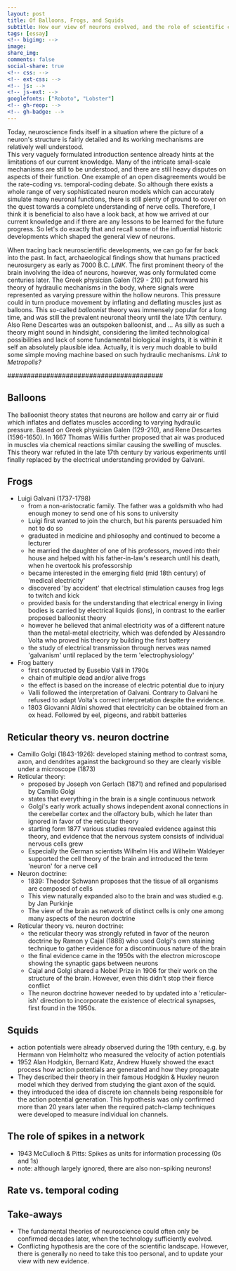 ```yaml
---
layout: post
title: Of Balloons, Frogs, and Squids
subtitle: How our view of neurons evolved, and the role of scientific conflict
tags: [essay]
<!-- bigimg: -->
image:
share_img:
comments: false
social-share: true
<!-- css: -->
<!-- ext-css: -->
<!-- js: -->
<!-- js-ext: -->
googlefonts: ["Roboto", "Lobster"]
<!-- gh-reop: -->
<!-- gh-badge: -->
---
```

<!-- ToDo:
* Disclaimer at the end, that this has no claim of completeness, and welcome any additions, and corrections
* Events after 1950? -->

Today, neuroscience finds itself in a situation where the picture of a neuron's structure is fairly detailed and its working mechanisms are relatively well understood. <br>
This very vaguely formulated introduction sentence already hints at the limitations of our current knowledge. Many of the intricate small-scale mechanisms are still to be understood, and there are still heavy disputes on aspects of their function. One example of an open disagreements would be the rate-coding vs. temporal-coding debate. So although there exists a whole range of very sophisticated neuron models which can accurately simulate many neuronal functions, there is still plenty of ground to cover on the quest towards a complete understanding of nerve cells. Therefore, I think it is beneficial to also have a look back, at how we arrived at our current knowledge and if there are any lessons to be learned for the future progress. So let's do exactly that and recall some of the influential historic developments which shaped the general view of neurons.

When tracing back neuroscientific developments, we can go far far back into the past. In fact, archaeological findings show that humans practiced neurosurgery as early as 7000 B.C. *LINK*. The first prominent theory of the brain involving the idea of neurons, however, was only formulated come centuries later. The Greek physician Galen (129 - 210) put forward his theory of hydraulic mechanisms in the body, where signals were represented as varying pressure within the hollow neurons. This pressure could in turn produce movement by inflating and deflating muscles just as balloons. This so-called *balloonist* theory was immensely popular for a long time, and was still the prevalent neuronal theory until the late 17th century. Also Rene Descartes was an outspoken balloonist, and *...*
As silly as such a theory might sound in hindsight, considering the limited technological possibilities and lack of some fundamental biological insights, it is within it self an absolutely plausible idea. Actually, it is very much doable to build some simple moving machine based on such hydraulic mechanisms. *Link to Metropolis?*


########################################

## Balloons
The balloonist theory states that neurons are hollow and carry air or fluid which inflates and deflates muscles according to varying hydraulic pressure. Based on Greek physician Galen (129-210), and Rene Descartes (1596-1650). In 1667 Thomas Willis further proposed that air was produced in muscles via chemical reactions similar causing the swelling of muscles.
This theory war refuted in the late 17th century by various experiments until finally replaced by the electrical understanding provided by Galvani.

## Frogs
* Luigi Galvani (1737-1798)
    * from a non-aristocratic family. The father was a goldsmith who had enough money to send one of his sons to university
    * Luigi first wanted to join the church, but his parents persuaded him not to do so
    * graduated in medicine and philosophy and continued to become a lecturer
    * he married the daughter of one of his professors, moved into their house and helped with his father-in-law's research until his death, when he overtook his professorship
    * became interested in the emerging field (mid 18th century) of 'medical electricity'
    * discovered 'by accident' that electrical stimulation causes frog legs to twitch and kick
    * provided basis for the understanding that electrical energy in living bodies is carried by electrical liquids (ions), in contrast to the earlier proposed balloonist theory
    * however he believed that animal electricity was of a different nature than the metal-metal electricity, which was defended by Alessandro Volta who proved his theory by building the first battery
    * the study of electrical transmission through nerves was named 'galvanism' until replaced by the term 'electrophysiology'
* Frog battery
    * first constructed by Eusebio Valli in 1790s
    * chain of multiple dead and/or alive frogs
    * the effect is based on the increase of electric potential due to injury
    * Valli followed the interpretation of Galvani. Contrary to Galvani he refused to adapt Volta's correct interpretation despite the evidence.
    * 1803 Giovanni Aldini showed that electricity can be obtained from an ox head. Followed by eel, pigeons, and rabbit batteries

## Reticular theory vs. neuron doctrine
* Camillo Golgi (1843-1926): developed staining method to contrast soma, axon, and dendrites against the background so they are clearly visible under a microscope (1873)
* Reticular theory:
    * proposed by Joseph von Gerlach (1871) and refined and popularised by Camillo Golgi
    * states that everything in the brain is a single continuous network
    * Golgi's early work actually shows independent axonal connections in the cerebellar cortex and the olfactory bulb, which he later than ignored in favor of the reticular theory
    * starting form 1877 various studies revealed evidence against this theory, and evidence that the nervous system consists of individual nervous cells grew
    * Especially the German scientists Wilhelm His and Wilhelm Waldeyer supported the cell theory of the brain and introduced the term 'neuron' for a nerve cell
* Neuron doctrine:
    * 1839: Theodor Schwann proposes that the tissue of all organisms are composed of cells
    * This view naturally expanded also to the brain and was studied e.g. by Jan Purkinje
    * The view of the brain as network of distinct cells is only one among many aspects of the neuron doctrine
* Reticular theory vs. neuron doctrine:
    * the reticular theory was strongly refuted in favor of the neuron doctrine by Ramon y Cajal (1888) who used Golgi's own staining technique to gather evidence for a discontinuous nature of the brain
    * the final evidence came in the 1950s with the electron microscope showing the synaptic gaps between neurons
    * Cajal and Golgi shared a Nobel Prize in 1906 for their work on the structure of the brain. However, even this didn't stop their fierce conflict
    * The neuron doctrine however needed to by updated into a 'reticular-ish' direction to incorporate the existence of electrical synapses, first found in the 1950s.

## Squids
* action potentials were already observed during the 19th century, e.g. by Hermann von Helmholtz who measured the velocity of action potentials
* 1952 Alan Hodgkin, Bernard Katz, Andrew Huxely showed the exact process how action potentials are generated and how they propagate
* They described their theory in their famous Hodgkin & Huxley neuron model which they derived from studying the giant axon of the squid.
* they introduced the idea of discrete ion channels being responsible for the action potential generation. This hypothesis was only confirmed more than 20 years later when the required patch-clamp techniques were developed to measure individual ion channels.

## The role of spikes in a network
* 1943 McCulloch & Pitts: Spikes as units for information processing (0s and 1s)
* note: although largely ignored, there are also non-spiking neurons!

## Rate vs. temporal coding

## Take-aways
* The fundamental theories of neuroscience could often only be confirmed decades later, when the technology sufficiently evolved.
* Conflicting hypothesis are the core of the scientific landscape. However, there is generally no need to take this too personal, and to update your view with new evidence.
